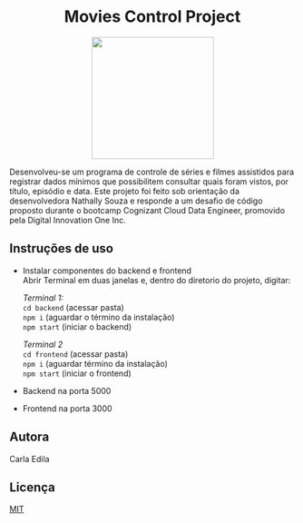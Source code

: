 <h1 align="center">Movies Control Project </h1>

<p align="center"> 
<img src="https://media.giphy.com/media/4n8I4KcHjV7hob4M9J/giphy.gif" width="215">
</p>

Desenvolveu-se um programa de controle de séries e filmes assistidos para registrar
dados mínimos que possibilitem consultar quais foram vistos, por título, episódio e data. Este projeto foi feito sob orientação da desenvolvedora Nathally Souza e responde a um desafio de código proposto durante o bootcamp Cognizant Cloud Data Engineer, promovido pela Digital Innovation One Inc.

## Instruções de uso

- Instalar componentes do backend e frontend <br/>
 Abrir Terminal em duas janelas e, dentro do diretorio do projeto, digitar: <br/>
 
    _Terminal 1:_ <br/>
    `cd backend` (acessar pasta) <br/>
    `npm i` (aguardar o término da instalação) <br/>
    `npm start` (iniciar o backend) <br/>
 
    _Terminal 2_ <br/> 
    `cd frontend` (acessar pasta) <br/>
    `npm i` (aguardar término da instalação) <br/>
    `npm start` (iniciar o frontend) <br/> 

- Backend na porta 5000

- Frontend na porta 3000

## Autora
Carla Edila

## Licença
[MIT](https://choosealicense.com/licenses/mit/)
